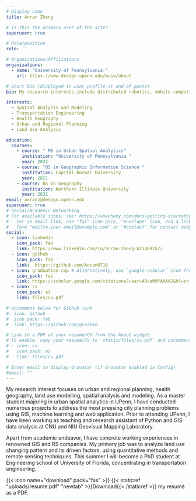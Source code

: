 ```yaml
---
# Display name
title: Anran Zheng

# Is this the primary user of the site?
superuser: true

# Role/position
role: ''

# Organizations/Affiliations
organizations:
  - name: "University of Pennsylvania "
    url: https://www.design.upenn.edu/musa/about

# Short bio (displayed in user profile at end of posts)
bio: My research interests include distributed robotics, mobile computing and programmable matter.

interests:
  - Spatial Analysis and Modeling
  - Transportation Engineering
  - Health Geography
  - Urban and Regional Planning
  - Land Use Analysis

education:
  courses:
    - course: " MS in Urban Spatial Analytics"
      institution: "University of Pennsylvania "
      year: 2022
    - course: "BS in Geographic Information Science "
      institution: Capital Normal University
      year: 2021
    - course: BS in Geography
      institution: Northern Illinois University
      year: 2021
email: anranz@design.upenn.edu
superuser: true
# Social/Academic Networking
# For available icons, see: https://wowchemy.com/docs/getting-started/page-builder/#icons
#   For an email link, use "fas" icon pack, "envelope" icon, and a link in the
#   form "mailto:your-email@example.com" or "#contact" for contact widget.
social:
  - icon: linkedin
    icon_pack: fab
    link: https://www.linkedin.com/in/anran-zheng-b214891b7/
  - icon: github
    icon_pack: fab
    link:  https://github.com/Anran0716
  - icon: graduation-cap # Alternatively, use `google-scholar` icon from `ai` icon pack
    icon_pack: fas
    link: https://scholar.google.com/citations?user=AOcaM0YAAAAJ&hl=zh-CN
  - icon: cv
    icon_pack: ai
    link: files/cv.pdf

# Uncomment below for Github link
#- icon: github
#  icon_pack: fab
#  link: https://github.com/gcushen

# Link to a PDF of your resume/CV from the About widget.
# To enable, copy your resume/CV to `static/files/cv.pdf` and uncomment the lines below.
# - icon: cv
#   icon_pack: ai
#   link: files/cv.pdf

# Enter email to display Gravatar (if Gravatar enabled in Config)
#email: ""
---
```


My research interest focuses on urban and regional planning, health geography, land use modelling, spatial analysis and modeling. As a master student majoring in urban spatial analytics in UPenn, I have conducted numerous projects to address the most pressing city planning problems using GIS, machine learning and web application. Prior to attending UPenn, I have been working as teaching and research assistant of Python and GIS data analysis at CNU and NIU Geovisual Mapping Laboratory.

Apart from academic endeavor, I have concrete working experiences in renowned GIS and RS companies. My primary job was to analyze land use changing pattern and its driven factors, using quantitative methods and remote sensing techniques. This summer I will become a PhD student at Engineering school of University of Florida, concentrating in transportation engineering. 

{{< icon name="download" pack="fas" >}} {{< staticref "uploads/resume.pdf" "newtab" >}}Download{{< /staticref >}} my resumé as a PDF.
